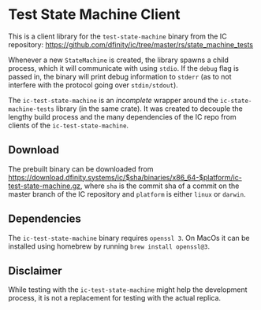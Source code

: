# Test State Machine Client

This is a client library for the `test-state-machine` binary from the IC repository: https://github.com/dfinity/ic/tree/master/rs/state_machine_tests

Whenever a new `StateMachine` is created, the library spawns a child process, which it will communicate with using `stdio`. If the `debug` flag is passed in, the binary will print debug information to `stderr` (as to not interfere with the protocol going over `stdin/stdout`).

The `ic-test-state-machine` is an _incomplete_ wrapper around the `ic-state-machine-tests` library (in the same crate). It was created to decouple the lengthy build process and the many dependencies of the IC repo from clients of the `ic-test-state-machine`.

## Download

The prebuilt binary can be downloaded from https://download.dfinity.systems/ic/$sha/binaries/x86_64-$platform/ic-test-state-machine.gz, where `sha` is the commit sha of a commit on the master branch of the IC repository and `platform` is either `linux` or `darwin`.

## Dependencies

The `ic-test-state-machine` binary requires `openssl 3`. On MacOs it can be installed using homebrew by running `brew install openssl@3`.

## Disclaimer

While testing with the `ic-test-state-machine` might help the development process, it is not a replacement for testing with the actual replica.
